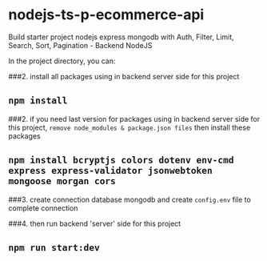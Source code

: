 # nodejs-ts-p-ecommerce-api
Build starter project nodejs express mongodb with Auth, Filter, Limit, Search, Sort, Pagination - Backend NodeJS

In the project directory, you can:

###2. install all packages using in backend server side for this project
## `npm install`

###2. if you need last version for packages using in backend server side for this project, `remove node_modules & package.json files` then install these packages
## `npm install bcryptjs colors dotenv env-cmd express express-validator jsonwebtoken mongoose morgan cors`

###3. create connection database mongodb and create `config.env` file to complete connection

###4. then run backend 'server' side for this project
## `npm run start:dev`

